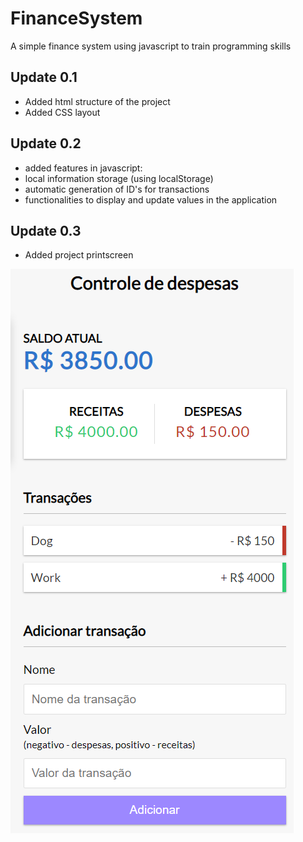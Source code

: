 # FinanceSystem
A simple finance system using javascript to train programming skills


## Update 0.1 
- Added html structure of the project
- Added CSS layout

## Update 0.2
- added features in javascript:
- local information storage (using localStorage)
- automatic generation of ID's for transactions
- functionalities to display and update values ​​in the application

## Update 0.3
- Added project printscreen

![alt text](https://github.com/i-Lucas/FinanceSystem/blob/main/imagens/2.png)
